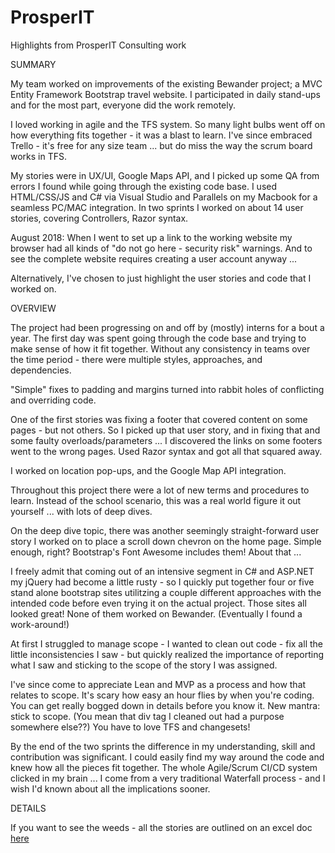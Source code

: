 # ProsperIT
Highlights from ProsperIT Consulting work


SUMMARY

My team worked on improvements of the existing Bewander project; a MVC Entity Framework Bootstrap travel website.  I participated in daily stand-ups and for the most part, everyone did the work remotely.

I loved working in agile and the TFS system.  So many light bulbs went off on how everything fits together  - it was a blast to learn.  I've since embraced Trello - it's free for any size team ... but do miss the way the scrum board works in TFS.


My stories were in UX/UI, Google Maps API, and I picked up some QA from errors I found while going through the existing code base.  I used HTML/CSS/JS and C# via Visual Studio and Parallels on my Macbook for a seamless PC/MAC integration.  In two sprints I worked on about 14 user stories, covering Controllers, Razor syntax.

August 2018:
When I went to set up a link to the working website my browser had all kinds of "do not go here - security risk" warnings.  And to see the complete website requires creating a user account anyway ... 


Alternatively, I've chosen to just highlight the user stories and code that I worked on.


OVERVIEW

The project had been progressing on and off by (mostly) interns for a bout a year.  The first day was spent going through the code base and trying to make sense of how it fit together.  Without any consistency in teams over the time period - there were multiple styles, approaches, and dependencies.

"Simple" fixes to padding and margins turned into rabbit holes of conflicting and overriding code.  

One of the first stories was fixing a footer that covered content on some pages - but not others.  So I picked up that user story, and in fixing that and some faulty overloads/parameters ... I discovered the links on some footers went to the wrong pages.  Used Razor syntax and got all that squared away.

I worked on location pop-ups, and the Google Map API integration.

Throughout this project there were a lot of new terms and procedures to learn.  Instead of the school scenario, this was a real world figure it out yourself ... with lots of deep dives.

On the deep dive topic, there was another seemingly straight-forward user story I worked on to place a scroll down chevron on the home page. Simple enough, right? Bootstrap's Font Awesome includes them!  About that ...

I freely admit that coming out of an intensive segment in C# and ASP.NET my jQuery had become a little rusty - so I quickly put together four or five stand alone bootstrap sites utilitzing a couple different approaches with the intended code before even trying it on the actual project.  Those sites all looked great!  None of them worked on Bewander. (Eventually I found a work-around!)

At first I struggled to manage scope - I wanted to clean out code - fix all the little inconsistencies I saw - but quickly realized the importance of reporting what I saw and sticking to the scope of the story I was assigned.

I've since come to appreciate Lean and MVP as a process and how that relates to scope.  It's scary how easy an hour flies by when you're coding. You can get really bogged down in details before you know it.  New mantra: stick to scope.  (You mean that div tag I cleaned out had a purpose somewhere else??)  You have to love TFS and changesets!

By the end of the two sprints the difference in my understanding, skill and contribution was significant.  I could easily find my way around the code and knew how all the pieces fit together.  The whole Agile/Scrum CI/CD system clicked in my brain ... I come from a very traditional Waterfall process - and I wish I'd known about all the implications sooner.







DETAILS

If you want to see the weeds - all the stories are outlined on an excel doc [here](UserStories.xlsx)



